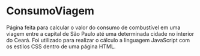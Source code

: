 # ConsumoViagem
Página feita para calcular o valor do consumo de combustível em uma viagem entre a capital de São Paulo até uma determinada cidade no interior do Ceará.
Foi utilizado para realizar o cálculo a linguagem JavaScript com os estilos CSS dentro de uma página HTML.
